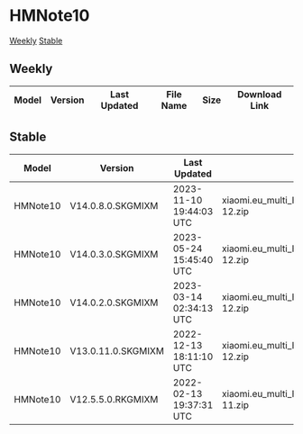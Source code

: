# HMNote10
[Weekly](#Weekly)  [Stable](#Stable)
## Weekly
| Model | Version | Last Updated | File Name | Size | Download Link |
| ---- | ---- | ---- | ---- | ---- | ---- |
## Stable
| Model | Version | Last Updated | File Name | Size | Download Link |
| ---- | ---- | ---- | ---- | ---- | ---- |
| HMNote10 | V14.0.8.0.SKGMIXM | 2023-11-10 19:44:03 UTC | xiaomi.eu_multi_HMNote10_V14.0.8.0.SKGMIXM_v14-12.zip | 3.7 GB | [SourceForge](https://sourceforge.net/projects/xiaomi-eu-multilang-miui-roms/files/xiaomi.eu/MIUI-STABLE-RELEASES/MIUIv14/xiaomi.eu_multi_HMNote10_V14.0.8.0.SKGMIXM_v14-12.zip/download) |
| HMNote10 | V14.0.3.0.SKGMIXM | 2023-05-24 15:45:40 UTC | xiaomi.eu_multi_HMNote10_V14.0.3.0.SKGMIXM_v14-12.zip | 3.7 GB | [SourceForge](https://sourceforge.net/projects/xiaomi-eu-multilang-miui-roms/files/xiaomi.eu/MIUI-STABLE-RELEASES/MIUIv14/xiaomi.eu_multi_HMNote10_V14.0.3.0.SKGMIXM_v14-12.zip/download) |
| HMNote10 | V14.0.2.0.SKGMIXM | 2023-03-14 02:34:13 UTC | xiaomi.eu_multi_HMNote10_V14.0.2.0.SKGMIXM_v14-12.zip | 3.7 GB | [SourceForge](https://sourceforge.net/projects/xiaomi-eu-multilang-miui-roms/files/xiaomi.eu/MIUI-STABLE-RELEASES/MIUIv14/xiaomi.eu_multi_HMNote10_V14.0.2.0.SKGMIXM_v14-12.zip/download) |
| HMNote10 | V13.0.11.0.SKGMIXM | 2022-12-13 18:11:10 UTC | xiaomi.eu_multi_HMNote10_V13.0.11.0.SKGMIXM_v13-12.zip | 3.4 GB | [SourceForge](https://sourceforge.net/projects/xiaomi-eu-multilang-miui-roms/files/xiaomi.eu/MIUI-STABLE-RELEASES/MIUIv13/xiaomi.eu_multi_HMNote10_V13.0.11.0.SKGMIXM_v13-12.zip/download) |
| HMNote10 | V12.5.5.0.RKGMIXM | 2022-02-13 19:37:31 UTC | xiaomi.eu_multi_HMNote10_V12.5.5.0.RKGMIXM_v12-11.zip | 3.0 GB | [SourceForge](https://sourceforge.net/projects/xiaomi-eu-multilang-miui-roms/files/xiaomi.eu/MIUI-STABLE-RELEASES/MIUIv12/xiaomi.eu_multi_HMNote10_V12.5.5.0.RKGMIXM_v12-11.zip/download) |
